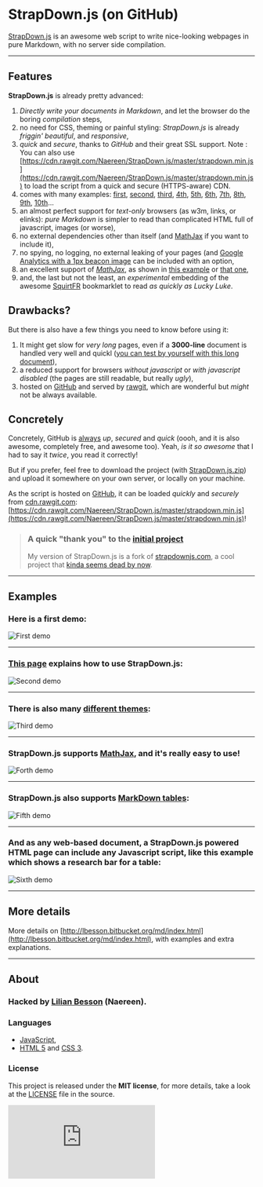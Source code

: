 # StrapDown.js (on GitHub)
[StrapDown.js](https://naereen.github.io/StrapDown.js/) is an awesome web script to write nice-looking webpages in pure Markdown, with no server side compilation.

----

## Features
**StrapDown.js** is already pretty advanced:

 1. *Directly write your documents in Markdown*, and let the browser do the boring *compilation* steps,
 2. no need for CSS, theming or painful styling: *StrapDown.js* is already *friggin' beautiful*, and *responsive*,
 3. *quick* and *secure*, thanks to *GitHub* and their great SSL support. Note : You can also use [https://cdn.rawgit.com/Naereen/StrapDown.js/master/strapdown.min.js](https://cdn.rawgit.com/Naereen/StrapDown.js/master/strapdown.min.js) to load the script from a quick and secure (HTTPS-aware) CDN.
 4. comes with many examples: [first](example1.html), [second](example2.html), [third](example3.html), [4th](example4.html), [5th](example5.html), [6th](example6.html), [7th](example7.html), [8th](example8.html), [9th](example9.html), [10th](example10.html)...
 5. an almost perfect support for *text-only* browsers (as w3m, links, or elinks): *pure Markdown* is simpler to read than complicated HTML full of javascript, images (or worse),
 6. no external dependencies other than itself (and [MathJax](http://www.mathjax.org/) if you want to include it),
 7. no spying, no logging, no external leaking of your pages (and [Google Analytics with a 1px beacon image](http://perso.crans.org/besson/beacon.html) can be included with an option,
 8. an excellent support of [*MathJax*](http://www.mathjax.org/), as shown in [this example](example3.html) or [that one](example5.html),
 9. and, the last but not the least, an *experimental* embedding of the awesome [SquirtFR](http://lbesson.bitbucket.org/squirt) bookmarklet to read *as quickly as Lucky Luke*.


## Drawbacks?
But there is also have a few things you need to know before using it:

 1. It might get slow for *very long* pages, even if a **3000-line** document is handled very well and quickl ([you can test by yourself with this long document](3000.html)),
 2. a reduced support for browsers *without javascript* or *with javascript disabled* (the pages are still readable, but really *ugly*),
 3. hosted on [GitHub](https://github.com/) and served by [rawgit](https://rawgit.com), which are wonderful but *might* not be always available.

## Concretely
Concretely, GitHub is [always](http://status.github.com/) *up*, *secured* and *quick* (oooh, and it is also awesome, completely free, and awesome too). Yeah, *is it so awesome* that I had to say it *twice*, you read it correctly!

But if you prefer, feel free to download the project (with [StrapDown.js.zip](https://bitbucket.org/lbesson/lbesson.bitbucket.org/downloads/StrapDown.js.zip)) and upload it somewhere on your own server, or locally on your machine.

As the script is hosted on [GitHub](https://github.com/Naereen/StrapDown.js/), it can be loaded *quickly* and *securely* from [cdn.rawgit.com](https://cdn.rawgit.com/Naereen/StrapDown.js/master/strapdown.min.js): [https://cdn.rawgit.com/Naereen/StrapDown.js/master/strapdown.min.js](https://cdn.rawgit.com/Naereen/StrapDown.js/master/strapdown.min.js)!

> ### A quick "thank you" to the [initial project](https://github.com/arturadib/strapdown/)
> My version of StrapDown.js is a fork of [strapdownjs.com](http://strapdownjs.com), a cool project that [kinda seems dead by now](https://github.com/arturadib/strapdown/graphs/contributors).

----

## Examples
### Here is a first demo:
![First demo](demo1.png "First lines of the index.html page")

----

### [This page](http://lbesson.bitbucket.org/md/index.html) explains how to use StrapDown.js:
![Second demo](demo2.png "Demo of the demo!")

----

### There is also many [different themes](https://github.com/Naereen/StrapDown.js/tree/master/themes/):
![Third demo](demo3.png "Small example with the Cyborg theme")

----

### StrapDown.js supports [MathJax](https://www.mathjax.org/), and it's really easy to use!
![Forth demo](demo4.png "First lines of the index.html page")

----

### StrapDown.js also supports [MarkDown tables](https://help.github.com/articles/github-flavored-markdown/#tables):
![Fifth demo](demo5.png "First lines of the index.html page")

----

### And as any web-based document, a StrapDown.js powered HTML page can include any Javascript script, like this example which shows a research bar for a table:
![Sixth demo](demo6.png "First lines of the index.html page")

----

## More details
More details on [http://lbesson.bitbucket.org/md/index.html](http://lbesson.bitbucket.org/md/index.html), with examples and extra explanations.

----

## About
### Hacked by [Lilian Besson](https://github.com/Naereen) (Naereen).

### Languages
 - [JavaScript](https://en.wikipedia.org/wiki/Javascript),
 - [HTML 5](https://en.wikipedia.org/wiki/HTML) and [CSS 3](https://en.wikipedia.org/wiki/Cascading_Style_Sheets).

### License
This project is released under the **MIT license**, for more details, take a look at the [LICENSE](http://lbesson.mit-license.org/) file in the source.

[![Analytics](https://ga-beacon.appspot.com/UA-38514290-17/github.com/Naereen/StrapDown.js/README.md?pixel)](https://github.com/Naereen/StrapDown.js)
